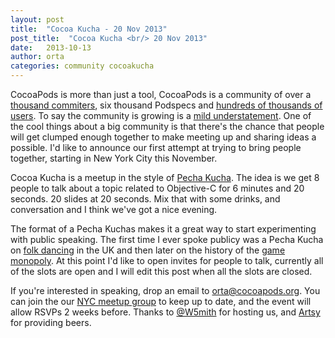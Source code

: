 ```yaml
---
layout: post
title:  "Cocoa Kucha - 20 Nov 2013"
post_title:  "Cocoa Kucha <br/> 20 Nov 2013"
date:   2013-10-13
author: orta
categories: community cocoakucha
---
```


CocoaPods is more than just a tool, CocoaPods is a community of over a [thousand commiters](https://github.com/CocoaPods/Specs/graphs/contributors), six thousand Podspecs and [hundreds of thousands of users](http://rubygems.org/gems/cocoapods). To say the community is growing is a [mild understatement](https://github.com/CocoaPods/Specs/graphs/code-frequency). One of the cool things about a big community is that there's the chance that people will get clumped enough together to make meeting up and sharing ideas a possible. I'd like to announce our first attempt at trying to bring people together, starting in New York City this November.

<!-- more -->

Cocoa Kucha is a meetup in the style of [Pecha Kucha](http://www.pechakucha.org/faq). The idea is we get 8 people to talk about a topic related to Objective-C for 6 minutes and 20 seconds. 20 slides at 20 seconds. Mix that with some drinks, and conversation and I think we've got a nice evening.

The format of a Pecha Kuchas makes it a great way to start experimenting with public speaking. The first time I ever spoke publicy was a Pecha Kucha on [folk dancing](https://github.com/orta/pechakucha/tree/1b92dd66d13654b7aa3024ced2ec6d052bfe6b1d) in the UK and then later on the history of the [game monopoly](http://orta.github.io/pechakucha/). At this point I'd like to open invites for people to talk, currently all of the slots are open and I will edit this post when all the slots are closed. 

If you're interested in speaking, drop an email to [orta@cocoapods.org](mailto:orta@cocoapods.org). You can join the our [NYC meetup group](http://www.meetup.com/CocoaPods-NYC/) to keep up to date, and the event will allow RSVPs 2 weeks before. Thanks to [@W5mith](http://twitter.com/W5mith) for hosting us, and [Artsy](http://artsy.net) for providing beers.